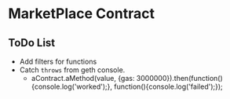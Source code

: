 # MarketPlace Contract

## ToDo List
* Add filters for functions
* Catch `throws` from geth console.
  * aContract.aMethod(value, {gas: 3000000}).then(function(){console.log('worked');}, function(){console.log('failed');});
